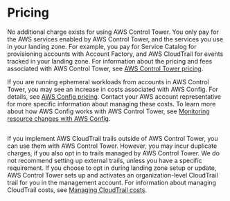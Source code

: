 # Pricing<a name="pricing"></a>

No additional charge exists for using AWS Control Tower\. You only pay for the AWS services enabled by AWS Control Tower, and the services you use in your landing zone\. For example, you pay for Service Catalog for provisioning accounts with Account Factory, and AWS CloudTrail for events tracked in your landing zone\. For information about the pricing and fees associated with AWS Control Tower, see [AWS Control Tower pricing](http://aws.amazon.com/controltower/pricing)\.

If you are running ephemeral workloads from accounts in AWS Control Tower, you may see an increase in costs associated with AWS Config\. For details, see [AWS Config pricing](http://aws.amazon.com/config/pricing)\. Contact your AWS account representative for more specific information about managing these costs\. To learn more about how AWS Config works with AWS Control Tower, see [Monitoring resource changes with AWS Config](monitoring-with-config.md)\.

## <a name="costs-for-org-trails"></a>

If you implement AWS CloudTrail trails outside of AWS Control Tower, you can use them with AWS Control Tower\. However, you may incur duplicate charges, if you also opt in to trails managed by AWS Control Tower\. We do not recommend setting up external trails, unless you have a specific requirement\. If you choose to opt in during landing zone setup or update, AWS Control Tower sets up and activates an organization\-level CloudTrail trail for you in the management account\. For information about managing CloudTrail costs, see [Managing CloudTrail costs](https://docs.aws.amazon.com/awscloudtrail/latest/userguide/cloudtrail-trail-manage-costs.html)\. 